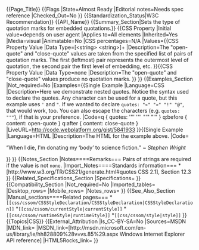 {{Page_Title}}
{{Flags
|State=Almost Ready
|Editorial notes=Needs spec reference
|Checked_Out=No
}}
{{Standardization_Status|W3C Recommendation}}
{{API_Name}}
{{Summary_Section|Sets the type of quotation marks for embedded quotations.}}
{{CSS Property
|Initial value=depends on user agent
|Applies to=All elements
|Inherited=Yes
|Media=visual
|Animatable=No
|CSS percentages=N/A
|Values={{CSS Property Value
|Data Type=[&lt;string&gt;  &lt;string&gt;]+
|Description=The "open-quote" and "close-quote" values are taken from the specified list of pairs of quotation marks. The first (leftmost) pair represents the outermost level of quotation, the second pair the first level of embedding, etc.
}}{{CSS Property Value
|Data Type=none
|Description=The "open-quote" and "close-quote" values produce no quotation marks.
}}
}}
{{Examples_Section
|Not_required=No
|Examples={{Single Example
|Language=CSS
|Description=Here we demonstrate nested quotes.  Notice the syntax used to declare the quotes.  Any character can be used for a quote, but this example uses <code>'</code> and <code>"</code>.  If we wanted to declare <code>quotes: "«" "»" "!" "@"</code>, that would work, too.  You can also escape the characters (e.g. <code>quotes: "\""</code>), if that is your preference.
|Code=q { quotes: '"' '"' "'" "'" }
q:before { content: open-quote }
q:after  { content: close-quote }
|LiveURL=http://code.webplatform.org/gist/5841933
}}{{Single Example
|Language=HTML
|Description=The HTML for the example above.
|Code=<p>
  <q>When I die, I'm donating my <q>body</q> to science fiction.</q>
  <em> ~ Stephen Wright</em>
</p>
}}
}}
{{Notes_Section
|Notes====Remarks===
Pairs of strings are required if the value is not <code>none</code>.
|Import_Notes====Standards information===
*[http://www.w3.org/TR/CSS21/generate.html#quotes CSS 2.1], Section 12.3
}}
{{Related_Specifications_Section
|Specifications=
}}
{{Compatibility_Section
|Not_required=No
|Imported_tables=
|Desktop_rows=
|Mobile_rows=
|Notes_rows=
}}
{{See_Also_Section
|Manual_sections====Related pages===
*<code>[[css/cssom/CSSStyleDeclaration/CSSStyleDeclaration|CSSStyleDeclaration]]</code>
*<code>[[css/cssom/currentStyle|currentStyle]]</code>
*<code>[[css/cssom/runtimeStyle|runtimeStyle]]</code>
*<code>[[css/cssom/style|style]]</code>
}}
{{Topics|CSS}}
{{External_Attribution
|Is_CC-BY-SA=No
|Sources=MSDN
|MDN_link=
|MSDN_link=[http://msdn.microsoft.com/en-us/library/ie/hh828809%28v=vs.85%29.aspx Windows Internet Explorer API reference]
|HTML5Rocks_link=
}}